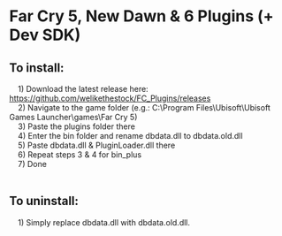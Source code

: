 # Far Cry 5, New Dawn & 6 Plugins (+ Dev SDK)

## To install:<br />
&nbsp;&nbsp;&nbsp;&nbsp;1) Download the latest release here: https://github.com/welikethestock/FC_Plugins/releases<br />
&nbsp;&nbsp;&nbsp;&nbsp;2) Navigate to the game folder (e.g.: C:\Program Files\Ubisoft\Ubisoft Games Launcher\games\Far Cry 5)<br />
&nbsp;&nbsp;&nbsp;&nbsp;3) Paste the plugins folder there<br />
&nbsp;&nbsp;&nbsp;&nbsp;4) Enter the bin folder and rename dbdata.dll to dbdata.old.dll<br />
&nbsp;&nbsp;&nbsp;&nbsp;5) Paste dbdata.dll & PluginLoader.dll there<br />
&nbsp;&nbsp;&nbsp;&nbsp;6) Repeat steps 3 & 4 for bin_plus<br />
&nbsp;&nbsp;&nbsp;&nbsp;7) Done<br />
<br />
## To uninstall:<br />
&nbsp;&nbsp;&nbsp;&nbsp;1) Simply replace dbdata.dll with dbdata.old.dll.